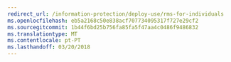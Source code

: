 ```yaml
---
redirect_url: /information-protection/deploy-use/rms-for-individuals
ms.openlocfilehash: eb5a2168c50e838acf707734095317f727e29cf2
ms.sourcegitcommit: 1b44f6bd25b756fa85fa5f47aa4c0486f9486832
ms.translationtype: MT
ms.contentlocale: pt-PT
ms.lasthandoff: 03/20/2018
---
```

